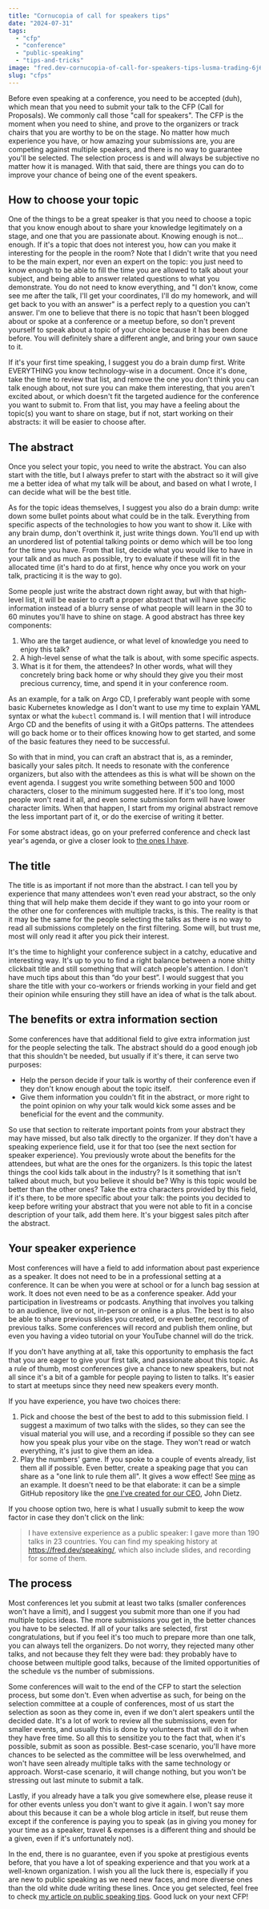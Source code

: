 ```yaml
---
title: "Cornucopia of call for speakers tips"
date: "2024-07-31"
tags:
  - "cfp"
  - "conference"
  - "public-speaking"
  - "tips-and-tricks"
image: "fred.dev-cornucopia-of-call-for-speakers-tips-lusma-trading-6j6ej6n-bua-unsplash-1-scaled.jpg"
slug: "cfps"
---
```


Before even speaking at a conference, you need to be accepted (duh), which mean that you need to submit your talk to the CFP (Call for Proposals). We commonly call those "call for speakers". The CFP is the moment when you need to shine, and prove to the organizers or track chairs that you are worthy to be on the stage. No matter how much experience you have, or how amazing your submissions are, you are competing against multiple speakers, and there is no way to guarantee you'll be selected. The selection process is and will always be subjective no matter how it is managed. With that said, there are things you can do to improve your chance of being one of the event speakers.

## How to choose your topic

One of the things to be a great speaker is that you need to choose a topic that you know enough about to share your knowledge legitimately on a stage, and one that you are passionate about. Knowing enough is not... enough. If it's a topic that does not interest you, how can you make it interesting for the people in the room? Note that I didn't write that you need to be the main expert, nor even an expert on the topic: you just need to know enough to be able to fill the time you are allowed to talk about your subject, and being able to answer related questions to what you demonstrate. You do not need to know everything, and "I don't know, come see me after the talk, I'll get your coordinates, I'll do my homework, and will get back to you with an answer" is a perfect reply to a question you can't answer. I'm one to believe that there is no topic that hasn't been blogged about or spoke at a conference or a meetup before, so don't prevent yourself to speak about a topic of your choice because it has been done before. You will definitely share a different angle, and bring your own sauce to it.

If it's your first time speaking, I suggest you do a brain dump first. Write EVERYTHING you know technology-wise in a document. Once it's done, take the time to review that list, and remove the one you don't think you can talk enough about, not sure you can make them interesting, that you aren't excited about, or which doesn't fit the targeted audience for the conference you want to submit to. From that list, you may have a feeling about the topic(s) you want to share on stage, but if not, start working on their abstracts: it will be easier to choose after.

## The abstract

Once you select your topic, you need to write the abstract. You can also start with the title, but I always prefer to start with the abstract so it will give me a better idea of what my talk will be about, and based on what I wrote, I can decide what will be the best title.

As for the topic ideas themselves, I suggest you also do a brain dump: write down some bullet points about what could be in the talk. Everything from specific aspects of the technologies to how you want to show it. Like with any brain dump, don't overthink it, just write things down. You'll end up with an unordered list of potential talking points or demo which will be too long for the time you have. From that list, decide what you would like to have in your talk and as much as possible, try to evaluate if these will fit in the allocated time (it's hard to do at first, hence why once you work on your talk, practicing it is the way to go).

Some people just write the abstract down right away, but with that high-level list, it will be easier to craft a proper abstract that will have specific information instead of a blurry sense of what people will learn in the 30 to 60 minutes you'll have to shine on stage. A good abstract has three key components:

1. Who are the target audience, or what level of knowledge you need to enjoy this talk?
2. A high-level sense of what the talk is about, with some specific aspects.
3. What is it for them, the attendees? In other words, what will they concretely bring back home or why should they give you their most precious currency, time, and spend it in your conference room.

As an example, for a talk on Argo CD, I preferably want people with some basic Kubernetes knowledge as I don't want to use my time to explain YAML syntax or what the `kubectl` command is. I will mention that I will introduce Argo CD and the benefits of using it with a GitOps patterns. The attendees will go back home or to their offices knowing how to get started, and some of the basic features they need to be successful.

So with that in mind, you can craft an abstract that is, as a reminder, basically your sales pitch. It needs to resonate with the conference organizers, but also with the attendees as this is what will be shown on the event agenda. I suggest you write something between 500 and 1000 characters, closer to the minimum suggested here. If it's too long, most people won't read it all, and even some submission form will have lower character limits. When that happen, I start from my original abstract remove the less important part of it, or do the exercise of writing it better.

For some abstract ideas, go on your preferred conference and check last year's agenda, or give a closer look to [the ones I have](https://github.com/fharper/speakerkit/blob/main/abstracts.md).

## The title

The title is as important if not more than the abstract. I can tell you by experience that many attendees won't even read your abstract, so the only thing that will help make them decide if they want to go into your room or the other one for conferences with multiple tracks, is this. The reality is that it may be the same for the people selecting the talks as there is no way to read all submissions completely on the first filtering. Some will, but trust me, most will only read it after you pick their interest.

It's the time to highlight your conference subject in a catchy, educative and interesting way. It's up to you to find a right balance between a none shitty clickbait title and still something that will catch people's attention. I don't have much tips about this than “do your best”. I would suggest that you share the title with your co-workers or friends working in your field and get their opinion while ensuring they still have an idea of what is the talk about.

## The benefits or extra information section

Some conferences have that additional field to give extra information just for the people selecting the talk. The abstract should do a good enough job that this shouldn't be needed, but usually if it's there, it can serve two purposes:

- Help the person decide if your talk is worthy of their conference even if they don't know enough about the topic itself.
- Give them information you couldn't fit in the abstract, or more right to the point opinion on why your talk would kick some asses and be beneficial for the event and the community.

So use that section to reiterate important points from your abstract they may have missed, but also talk directly to the organizer. If they don't have a speaking experience field, use it for that too (see the next section for speaker experience). You previously wrote about the benefits for the attendees, but what are the ones for the organizers. Is this topic the latest things the cool kids talk about in the industry? Is it something that isn't talked about much, but you believe it should be? Why is this topic would be better than the other ones? Take the extra characters provided by this field, if it's there, to be more specific about your talk: the points you decided to keep before writing your abstract that you were not able to fit in a concise description of your talk, add them here. It's your biggest sales pitch after the abstract.

## Your speaker experience

Most conferences will have a field to add information about past experience as a speaker. It does not need to be in a professional setting at a conference. It can be when you were at school or for a lunch bag session at work. It does not even need to be as a conference speaker. Add your participation in livestreams or podcasts. Anything that involves you talking to an audience, live or not, in-person or online is a plus. The best is to also be able to share previous slides you created, or even better, recording of previous talks. Some conferences will record and publish them online, but even you having a video tutorial on your YouTube channel will do the trick.

If you don't have anything at all, take this opportunity to emphasis the fact that you are eager to give your first talk, and passionate about this topic. As a rule of thumb, most conferences give a chance to new speakers, but not all since it's a bit of a gamble for people paying to listen to talks. It's easier to start at meetups since they need new speakers every month.

If you have experience, you have two choices there:

1. Pick and choose the best of the best to add to this submission field. I suggest a maximum of two talks with the slides, so they can see the visual material you will use, and a recording if possible so they can see how you speak plus your vibe on the stage. They won't read or watch everything, it's just to give them an idea.
2. Play the numbers' game. If you spoke to a couple of events already, list them all if possible. Even better, create a speaking page that you can share as a "one link to rule them all". It gives a wow effect! See [mine](https://fred.dev/speaking/) as an example. It doesn't need to be that elaborate: it can be a simple GitHub repository like the [one I've created for our CEO](https://github.com/kubefirst/speaking/blob/main/speakers/john.md#experience), John Dietz.

If you choose option two, here is what I usually submit to keep the wow factor in case they don't click on the link:

<!-- markdownlint-disable MD034 -->
> I have extensive experience as a public speaker: I gave more than 190 talks in 23 countries. You can find my speaking history at https://fred.dev/speaking/, which also include slides, and recording for some of them.

## The process

Most conferences let you submit at least two talks (smaller conferences won't have a limit), and I suggest you submit more than one if you had multiple topics ideas. The more submissions you get in, the better chances you have to be selected. If all of your talks are selected, first congratulations, but if you feel it's too much to prepare more than one talk, you can always tell the organizers. Do not worry, they rejected many other talks, and not because they felt they were bad: they probably have to choose between multiple good talks, because of the limited opportunities of the schedule vs the number of submissions.

Some conferences will wait to the end of the CFP to start the selection process, but some don't. Even when advertise as such, for being on the selection committee at a couple of conferences, most of us start the selection as soon as they come in, even if we don't alert speakers until the decided date. It's a lot of work to review all the submissions, even for smaller events, and usually this is done by volunteers that will do it when they have free time. So all this to sensitize you to the fact that, when it's possible, submit as soon as possible. Best-case scenario, you'll have more chances to be selected as the committee will be less overwhelmed, and won't have seen already multiple talks with the same technology or approach. Worst-case scenario, it will change nothing, but you won't be stressing out last minute to submit a talk.

Lastly, if you already have a talk you give somewhere else, please reuse it for other events unless you don't want to give it again. I won't say more about this because it can be a whole blog article in itself, but reuse them except if the conference is paying you to speak (as in giving you money for your time as a speaker, travel & expenses is a different thing and should be a given, even if it's unfortunately not).

In the end, there is no guarantee, even if you spoke at prestigious events before, that you have a lot of speaking experience and that you work at a well-known organization. I wish you all the luck there is, especially if you are new to public speaking as we need new faces, and more diverse ones than the old white dude writing these lines. Once you get selected, feel free to check [my article on public speaking tips](https://fred.dev/publicspeaking/). Good luck on your next CFP!
